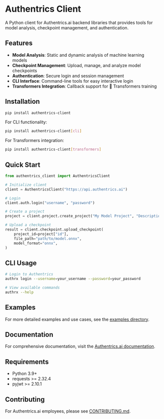 # Authentrics Client

A Python client for Authentrics.ai backend libraries that provides tools for model analysis, checkpoint management, and authentication.

## Features

- **Model Analysis**: Static and dynamic analysis of machine learning models
- **Checkpoint Management**: Upload, manage, and analyze model checkpoints
- **Authentication**: Secure login and session management
- **CLI Interface**: Command-line tools for easy interactive login
- **Transformers Integration**: Callback support for 🤗 Transformers training

## Installation

```bash
pip install authentrics-client
```

For CLI functionality:

```bash
pip install authentrics-client[cli]
```

For Transformers integration:

```bash
pip install authentrics-client[transformers]
```

## Quick Start

```python
from authentrics_client import AuthentricsClient

# Initialize client
client = AuthentricsClient("https://api.authentrics.ai")

# Login
client.auth.login("username", "password")

# Create a project
project = client.project.create_project("My Model Project", "Description")

# Upload a checkpoint
result = client.checkpoint.upload_checkpoint(
    project_id=project["id"],
    file_path="path/to/model.onnx",
    model_format="onnx",
)
```

## CLI Usage

```bash
# Login to Authentrics
authrx login --username=your_username --password=your_password

# View available commands
authrx --help
```

## Examples

For more detailed examples and use cases, see the [examples directory](./examples).

## Documentation

For comprehensive documentation, visit the [Authentrics.ai documentation](https://docs.authentrics.ai).

## Requirements

- Python 3.9+
- requests >= 2.32.4
- pyjwt >= 2.10.1

## Contributing

For Authentrics.ai employees, please see [CONTRIBUTING.md](./CONTRIBUTING.md).
